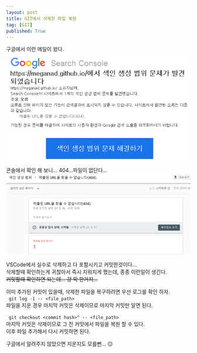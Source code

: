 ```yaml
---
layout: post
title: GIT에서 삭제한 파일 복원
tag: [GIT]
published: True
---
```


구글에서 이런 메일이 왔다.  
![](../img/2021-03-17-GIT에서%20삭제된%20파일%20복원/2021-03-17-10-03-32.png)  

콘솔에서 확인 해 보니... 404...파일이 없단다...  
![](../img/2021-03-17-GIT에서%20삭제된%20파일%20복원/2021-03-17-10-04-59.png)  
  
VSCode에서 실수로 삭제하고 다 포함시키고 커밋한것이다...  
삭제할때 확인하는게 귀찮아서 즉시 지워지게 했는데, 종종 이런일이 생긴다.  
~~커밋할때 확인하면 되는데... 걍 막 한거지...~~  
  
이미 추가된 커밋이 있을때, 삭제한 파일을 복구하려면 우선 로그를 확인 하자.  
``` git log -1 -- <file_path>```  
파일을 지운 경우 마지막 커밋은 삭제이므로 마지막 커밋만 알면 된다.  

``` git checkout <commit hash>^ -- <file_path>```  
마지막 커밋은 삭제이므로 그 전 커밋에서 파일을 복원 할 수 있다.  
이후 파일 추가해서 다시 커밋하면 된다.  

구글에서 알려주지 않았으면 지운지도 모를뻔... 😑
  